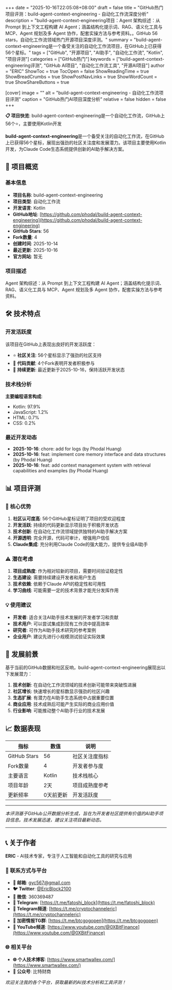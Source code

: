 +++
date = "2025-10-16T22:05:08+08:00"
draft = false
title = "GitHub热门项目评测：build-agent-context-engineering - 自动化工作流深度分析"
description = "build-agent-context-engineering项目：Agent 架构综述：从 Prompt 到上下文工程构建 AI Agent；涵盖结构化提示词、RAG、语义化工具与 MCP、Agent 规划及多 Agent 协作，配套实操方法与参考资料。。GitHub 56 stars，自动化工作流领域热门开源项目深度评测。"
summary = "build-agent-context-engineering是一个备受关注的自动化工作流项目，在GitHub上已获得56个星标。"
tags = ["GitHub", "开源项目", "AI助手", "自动化工作流", "Kotlin", "项目评测"]
categories = ["GitHub热门"]
keywords = ["build-agent-context-engineering评测", "GitHub AI项目", "自动化工作流工具", "开源AI项目"]
author = "ERIC"
ShowToc = true
TocOpen = false
ShowReadingTime = true
ShowBreadCrumbs = true
ShowPostNavLinks = true
ShowWordCount = true
ShowShareButtons = true

[cover]
image = ""
alt = "build-agent-context-engineering - 自动化工作流项目评测"
caption = "GitHub热门AI项目深度分析"
relative = false
hidden = false
+++

**📋 项目快览**: build-agent-context-engineering是一个自动化工作流，GitHub上56个⭐，主要使用Kotlin开发

**build-agent-context-engineering**是一个备受关注的自动化工作流，在GitHub上已获得56个星标，展现出强劲的社区关注度和发展潜力。该项目主要使用Kotlin开发，为Claude Code生态系统提供创新的AI助手解决方案。

## 🎯 项目概览

### 基本信息
- **项目名称**: build-agent-context-engineering
- **项目类型**: 自动化工作流
- **开发语言**: Kotlin
- **GitHub地址**: [https://github.com/phodal/build-agent-context-engineering](https://github.com/phodal/build-agent-context-engineering)
- **GitHub Stars**: 56
- **Fork数量**: 4
- **创建时间**: 2025-10-14
- **最近更新**: 2025-10-16
- **官方网站**: 暂无

### 项目描述
Agent 架构综述：从 Prompt 到上下文工程构建 AI Agent；涵盖结构化提示词、RAG、语义化工具与 MCP、Agent 规划及多 Agent 协作，配套实操方法与参考资料。

## 🛠️ 技术特点

### 开发活跃度
该项目在GitHub上表现出良好的开发活跃度：
- ⭐ **社区关注**: 56个星标显示了强劲的社区支持
- 🔄 **代码贡献**: 4个Fork表明开发者积极参与
- 📅 **持续更新**: 最近更新于2025-10-16，保持活跃开发状态

### 技术栈分析

**主要编程语言构成**:
- Kotlin: 97.9%
- JavaScript: 1.2%
- HTML: 0.7%
- CSS: 0.2%


### 最近开发动态
- **2025-10-16**: chore: add for logs (by Phodal Huang)
- **2025-10-16**: feat: implement core memory interface and data structures (by Phodal Huang)
- **2025-10-16**: feat: add context management system with retrieval capabilities and examples (by Phodal Huang)


## 📊 项目评测

### 🎯 核心优势
1. **社区认可度高**: 56个GitHub星标证明了项目的受欢迎程度
2. **开发活跃**: 持续的代码更新显示项目处于积极开发状态
3. **技术创新**: 在自动化工作流领域提供独特的AI助手解决方案
4. **开源透明**: 完全开源，代码可审计，增强用户信任
5. **Claude集成**: 充分利用Claude Code的强大能力，提供专业级AI助手

### ⚠️ 潜在考虑
1. **项目成熟度**: 作为相对较新的项目，需要时间验证稳定性
2. **生态建设**: 需要持续建设开发者和用户生态
3. **技术依赖**: 依赖于Claude API的稳定性和可用性
4. **学习曲线**: 可能需要一定的技术背景才能充分发挥作用

### 💡 使用建议
- **开发者**: 适合关注AI助手技术发展的开发者学习和贡献
- **技术用户**: 可以尝试集成到现有工作流中提高效率
- **研究者**: 可作为AI助手技术研究的参考案例
- **企业用户**: 建议先进行小规模测试验证实际效果

## 🔮 发展前景

基于当前的GitHub数据和社区反响，build-agent-context-engineering展现出以下发展潜力：

1. **技术创新**: 在自动化工作流领域的技术创新可能带来突破性进展
2. **社区增长**: 快速增长的星标数显示强劲的社区兴趣
3. **生态扩展**: 有潜力在AI助手生态系统中占据重要位置
4. **商业应用**: 技术成熟后可能产生实际的商业应用价值
5. **行业影响**: 可能推动整个AI助手行业的技术发展

## 📈 数据表现

| 指标 | 数值 | 说明 |
|------|------|------|
| GitHub Stars | 56 | 社区关注度指标 |
| Fork数量 | 4 | 开发者参与度 |
| 主要语言 | Kotlin | 技术栈核心 |
| 项目年龄 | 2天 | 项目成熟度参考 |
| 更新频率 | 0天前更新 | 开发活跃度 |

---

*本评测基于GitHub公开数据分析生成，旨在为开发者社区提供有价值的AI助手项目信息。技术发展迅速，建议关注项目最新动态。*

---

## 📞 关于作者

**ERIC** - AI技术专家，专注于人工智能和自动化工具的研究与应用

### 🔗 联系方式与平台

- **📧 邮箱**: [gyc567@gmail.com](mailto:gyc567@gmail.com)
- **🐦 Twitter**: [@EricBlock2100](https://twitter.com/EricBlock2100)
- **💬 微信**: 360369487
- **📱 Telegram**: [https://t.me/fatoshi_block](https://t.me/fatoshi_block)
- **📢 Telegram频道**: [https://t.me/cryptochanneleric](https://t.me/cryptochanneleric)
- **👥 加密情报TG群**: [https://t.me/btcgogopen](https://t.me/btcgogopen)
- **🎥 YouTube频道**: [https://www.youtube.com/@0XBitFinance](https://www.youtube.com/@0XBitFinance)

### 🌐 相关平台

- **🌐 个人技术博客**: [https://www.smartwallex.com/](https://www.smartwallex.com/)
- **📖 公众号**: 比特财商

*欢迎关注我的各个平台，获取最新的AI技术分析和工具评测！*
